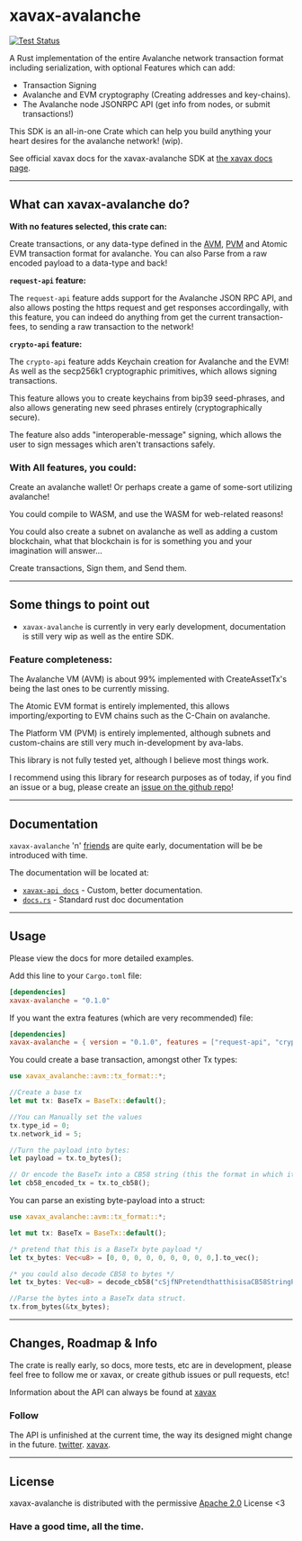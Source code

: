 # xavax-avalanche
[![Test Status](https://github.com/diinki/xavax-avalanche/workflows/Rust/badge.svg?event=push)](https://github.com/diinki/xavax-avalanche/actions)

A Rust implementation of the entire Avalanche network transaction format
including serialization, with optional Features which can add:

* Transaction Signing
* Avalanche and EVM cryptography (Creating addresses and key-chains).
* The Avalanche node JSONRPC API (get info from nodes, or submit transactions!)

This SDK is an all-in-one Crate which can help you build anything your heart desires for the avalanche network! (wip).

See official xavax docs for the xavax-avalanche SDK at [the xavax docs page](https://docs.xavax.io).
___
## What can xavax-avalanche do?

**With no features selected, this crate can:**

Create transactions, or any data-type defined in the [AVM](https://docs.avax.network/build/references/avm-transaction-serialization#signed-transaction),  [PVM](https://docs.avax.network/build/references/platform-transaction-serialization) and Atomic EVM transaction format for avalanche.
You can also Parse from a raw encoded payload to a data-type and back!


**`request-api` feature:**

The `request-api` feature adds support for the Avalanche JSON RPC API, and also
allows posting the https request and get responses accordingally, with this feature, you can indeed do anything from get the current transaction-fees, to sending a raw transaction to the network!

**`crypto-api` feature:**

The `crypto-api` feature adds Keychain creation for Avalanche and the EVM! As well as the secp256k1 cryptographic primitives, which allows signing transactions.

This feature allows you to create keychains from bip39 seed-phrases, and also allows generating new seed phrases entirely (cryptographically secure).

The feature also adds "interoperable-message" signing, which allows the user to sign messages which aren't transactions safely.

### With All features, you could:
Create an avalanche wallet! Or perhaps create a game of some-sort utilizing avalanche! 

You could compile to WASM, and use the WASM for web-related reasons!

You could also create a subnet on avalanche as well as adding a custom blockchain, what that blockchain is for is something you and your imagination will answer...

Create transactions, Sign them, and Send them.
___

## Some things to point out

* `xavax-avalanche` is currently in very early development, documentation is still very wip as well as the entire SDK.

### Feature completeness:

The Avalanche VM (AVM) is about 99% implemented with CreateAssetTx's being the last ones to be currently missing.

The Atomic EVM format is entirely implemented, this allows importing/exporting to EVM chains such as the C-Chain on avalanche.

The Platform VM (PVM) is entirely implemented, although subnets and custom-chains are still very much in-development by ava-labs.

This library is not fully tested yet, although I believe most things work.

I recommend using this library for research purposes as of today, if you find an issue or a bug, please create an [issue on the github repo](https://github.com/diinki/xavax-avalanche)!
___
## Documentation
`xavax-avalanche` 'n' [friends](https://api.xavax.io) are quite early, documentation will be be introduced with time.

The documentation will be located at:

* [`xavax-api docs`](https://docs.xavax.io) - Custom, better documentation.
* [`docs.rs`](docs.rs/xavax-avalanche/0.1.0-beta0) - Standard rust doc documentation

___

## Usage

Please view the docs for more detailed examples.

Add this line to your `Cargo.toml` file:
```toml
[dependencies]
xavax-avalanche = "0.1.0"
```

If you want the extra features (which are very recommended) file:
```toml
[dependencies]
xavax-avalanche = { version = "0.1.0", features = ["request-api", "crypto-api"]
```

You could create a base transaction, amongst other Tx types:
```rust
use xavax_avalanche::avm::tx_format::*;

//Create a base tx
let mut tx: BaseTx = BaseTx::default();

//You can Manually set the values
tx.type_id = 0;
tx.network_id = 5;

//Turn the payload into bytes:
let payload = tx.to_bytes();

// Or encode the BaseTx into a CB58 string (this the format in which it will be sent to the avalanche network when signed)
let cb58_encoded_tx = tx.to_cb58();

```
You can parse an existing byte-payload into a struct:

```rust
use xavax_avalanche::avm::tx_format::*;

let mut tx: BaseTx = BaseTx::default();

/* pretend that this is a BaseTx byte payload */
let tx_bytes: Vec<u8> = [0, 0, 0, 0, 0, 0, 0, 0, 0,].to_vec();

/* you could also decode CB58 to bytes */
let tx_bytes: Vec<u8> = decode_cb58("cSjfNPretendthatthisisaCB58StringPayload!FGlweODksd");

//Parse the bytes into a BaseTx data struct.
tx.from_bytes(&tx_bytes);
```

___
 ## Changes, Roadmap & Info
 The crate is really early, so docs, more tests, etc are in development, please feel free to follow me or xavax, or create github issues or pull requests, etc!

 Information about the API can always be found at [xavax](https://api.xavax.net)

 ### Follow
 The API is unfinished at the current time, the way its designed might change in the future.
 [twitter](https://twitter.com/DiinkiTheImp).
 [xavax](https://www.xavax.io).

 ___

 ## License
 xavax-avalanche is distributed with the permissive [Apache 2.0](https://www.apache.org/licenses/LICENSE-2.0.txt) License <3

 ### Have a good time, all the time.
 
